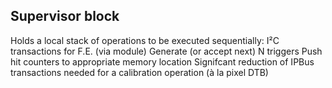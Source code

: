 ## Supervisor block
Holds a local stack of operations to be executed sequentially: I²C transactions for F.E. (via module) Generate (or accept next) N triggers Push hit counters to appropriate memory location Signifcant reduction of IPBus transactions needed for a calibration operation (à la pixel DTB)